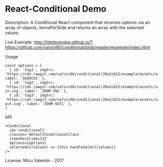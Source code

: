 
<h1>React-Conditional Demo</h1>

Description: A Conditional React component that receives options via an array of objects, itemsPerSlide and returns an array with the selected values.

Live Example: http://htmlpreview.github.io/?https://github.com/valvic66/conditional/blob/master/example/index.html

Usage

    const options = [
      { id: 'tag1', imgSrc: 'https://cdn.rawgit.com/valvic66/conditional/20a2cb22/example/assets/search.svg', label: 'SEARCH1' },
      { id: 'tag2', imgSrc: 'https://cdn.rawgit.com/valvic66/conditional/20a2cb22/example/assets/zoom-in.svg', label: 'ZOOM IN1' },
      { id: 'tag3', imgSrc: 'https://cdn.rawgit.com/valvic66/conditional/20a2cb22/example/assets/zoom-out.svg', label: 'ZOOM OUT1' },
    ]

API

    <Conditional
      id='conditional1'
      classes='defaultConditionalClass'
      itemsPerSlide={3}
      options={options}
      selected={(values) => {this.handleSelect(values)}
    />


License: Micu Valentin - 2017
